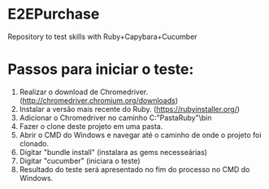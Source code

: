 # E2EPurchase
Repository to test skills with Ruby+Capybara+Cucumber

# Passos para iniciar o teste:
1. Realizar o download de Chromedriver. (http://chromedriver.chromium.org/downloads)
2. Instalar a versão mais recente do Ruby. (https://rubyinstaller.org/)
3. Adicionar o Chromedriver no caminho C:\"PastaRuby"\bin
4. Fazer o clone deste projeto em uma pasta.
5. Abrir o CMD do Windows e navegar até o caminho de onde o projeto foi clonado.
6. Digitar "bundle install" (instalara as gems necesseárias)
7. Digitar "cucumber" (iniciara o teste)
8. Resultado do teste será apresentado no fim do processo no CMD do Windows.
